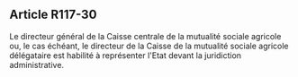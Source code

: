 ## Article R117-30

Le directeur général de la Caisse centrale de la mutualité sociale agricole ou, le cas échéant, le directeur de
la Caisse de la mutualité sociale agricole délégataire est habilité à représenter l'Etat devant la juridiction
administrative.


